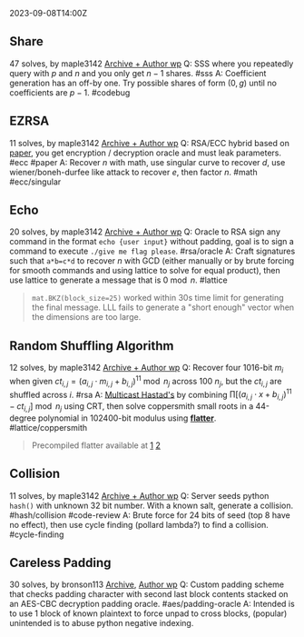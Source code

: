 2023-09-08T14:00Z
## Share
47 solves, by maple3142
[Archive + Author wp](https://github.com/maple3142/My-CTF-Challenges/tree/master/HITCON%20CTF%202023/Share)
Q: SSS where you repeatedly query with $p$ and $n$ and you only get $n-1$ shares. #sss
A: Coefficient generation has an off-by one. Try possible shares of form $(0, g)$ until no coefficients are $p-1$. #codebug

## EZRSA
11 solves, by maple3142
[Archive + Author wp](https://github.com/maple3142/My-CTF-Challenges/tree/master/HITCON%20CTF%202023/EZRSA)
Q: RSA/ECC hybrid based on [paper](https://eprint.iacr.org/2023/1299), you get encryption / decryption oracle and must leak parameters. #ecc #paper
A: Recover $n$ with math, use singular curve to recover $d$, use wiener/boneh-durfee like attack to recover $e$, then factor $n$. #math #ecc/singular

## Echo
20 solves, by maple3142
[Archive + Author wp](https://github.com/maple3142/My-CTF-Challenges/tree/master/HITCON%20CTF%202023/Echo)
Q: Oracle to RSA sign any command in the format `echo {user input}` without padding, goal is to sign a command to execute `./give me flag please`. #rsa/oracle
A: Craft signatures such that `a*b=c*d` to recover $n$ with GCD (either manually or by brute forcing for smooth commands and using lattice to solve for equal product), then use lattice to generate a message that is $0 \bmod n$. #lattice

> `mat.BKZ(block_size=25)` worked within 30s time limit for generating the final message. LLL fails to generate a "short enough" vector when the dimensions are too large.

## Random Shuffling Algorithm
12 solves, by maple3142
[Archive + Author wp](https://github.com/maple3142/My-CTF-Challenges/tree/master/HITCON%20CTF%202023/Random%20Shuffling%20Algorithm)
Q: Recover four 1016-bit $m_i$ when given $ct_{i,j} = (a_{i, j} \cdot m_{i, j} + b_{i, j})^{11} \bmod n_j$ across 100 $n_j$, but the $ct_{i,j}$ are shuffled across $i$. #rsa
A: [Multicast Hastad's](https://fortenf.org/e/ctfs/crypto/2017/04/23/plaidctf-2017-multicast.html) by combining $\prod \left[(a_{i, j} \cdot x + b_{i, j})^{11} - ct_{i, j} \right] \bmod n_j$  using CRT, then solve coppersmith small roots in a 44-degree polynomial in 102400-bit modulus using [**flatter**](https://github.com/keeganryan/flatter). #lattice/coppersmith

> Precompiled flatter available at [1](https://github.com/TheBlueFlame121/Docker-setups) [2](https://hub.docker.com/r/4ync/flatter)

## Collision
11 solves, by maple3142
[Archive + Author wp](https://github.com/maple3142/My-CTF-Challenges/tree/master/HITCON%20CTF%202023/Collision)
Q: Server seeds python `hash()` with unknown 32 bit number. With a known salt, generate a collision. #hash/collision  #code-review
A: Brute force for 24 bits of seed (top 8 have no effect), then use cycle finding (pollard lambda?) to find a collision. #cycle-finding

## Careless Padding
30 solves, by bronson113
[Archive](https://github.com/bronson113/My_CTF_Challenges/tree/main/HITCON%20CTF%202023/Careless%20Padding), [Author wp](https://bronson113.github.io/2023/09/08/hitconctf-2023-careless-padding.html)
Q: Custom padding scheme that checks padding character with second last block contents stacked on an AES-CBC decryption padding oracle. #aes/padding-oracle
A: Intended is to use 1 block of known plaintext to force unpad to cross blocks, (popular) unintended is to abuse python negative indexing.
